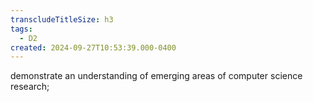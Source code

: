 ```yaml
---
transcludeTitleSize: h3
tags:
  - D2
created: 2024-09-27T10:53:39.000-0400
---
```

demonstrate an understanding of emerging areas of computer science research;